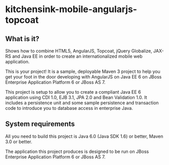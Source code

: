 kitchensink-mobile-angularjs-topcoat
========================

What is it?
-----------

Shows how to combine HTML5, AngularJS, Topcoat, jQuery Globalize, JAX-RS and Java EE in order to create an internationalized mobile web application.

This is your project! It is a sample, deployable Maven 3 project to help you get your foot in the door developing with AngularJS on Java EE 6 on JBoss Enterprise Application Platform 6 or JBoss AS 7. 

This project is setup to allow you to create a compliant Java EE 6 application using CDI 1.0, EJB 3.1, JPA 2.0 and Bean Validation 1.0. It includes a persistence unit and some sample persistence and transaction code to introduce you to database access in enterprise Java. 

System requirements
-------------------

All you need to build this project is Java 6.0 (Java SDK 1.6) or better, Maven 3.0 or better.

The application this project produces is designed to be run on JBoss Enterprise Application Platform 6 or JBoss AS 7. 
